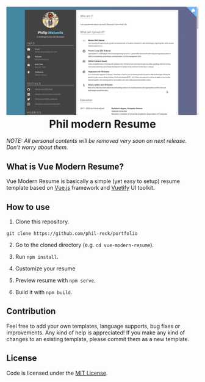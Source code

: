 <h1 align="center">
  <br>
  <a target="_blank" href="https://github.com/Phil-Reck/Portfolio">
    <img src="/img/timeline/portfolio.png" alt="Markdownify">
  </a>
  <br>
  Phil modern Resume
  <br>
</h1>


*NOTE: All personal contents will be removed very soon on next release. Don't worry about them.*

## What is Vue Modern Resume?
Vue Modern Resume is basically a simple (yet easy to setup) resume template based on <a href="https://vuejs.org/">Vue.js</a> framework and <a href="https://vuetifyjs.com/">Vuetify</a> UI toolkit.




## How to use

1. Clone this repository.
```
git clone https://github.com/phil-reck/portfolio
```

2. Go to the cloned directory (e.g. `cd vue-modern-resume`).

3. Run `npm install`.

4. Customize your resume

5. Preview resume with `npm serve`.

6. Build it with `npm build`.

## Contribution
Feel free to add your own templates, language supports, bug fixes or improvements. Any kind of help is appreciated! If you make any kind of changes to an existing template, please commit them as a new template.

## License
Code is licensed under the [MIT License](LICENSE).



